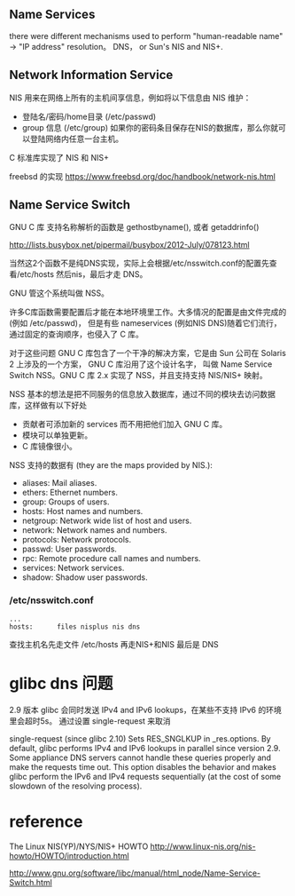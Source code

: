 ## Name Services
there were different mechanisms used to perform "human-readable name" -> "IP address" resolution。
DNS， or Sun's NIS and NIS+.


## Network Information Service
NIS 用来在网络上所有的主机间享信息，例如将以下信息由 NIS 维护：
* 登陆名/密码/home目录 (/etc/passwd)
* group 信息 (/etc/group)
如果你的密码条目保存在NIS的数据库，那么你就可以登陆网络内任意一台主机。

C 标准库实现了 NIS 和 NIS+ 

freebsd 的实现 https://www.freebsd.org/doc/handbook/network-nis.html
##  Name Service Switch

GNU C 库 支持名称解析的函数是 gethostbyname(), 或者 getaddrinfo()

http://lists.busybox.net/pipermail/busybox/2012-July/078123.html

当然这2个函数不是纯DNS实现，实际上会根据/etc/nsswitch.conf的配置先查看/etc/hosts 然后nis，最后才走 DNS。

GNU 管这个系统叫做 NSS。

许多C库函数需要配置后才能在本地环境里工作。大多情况的配置是由文件完成的(例如 /etc/passwd)，
但是有些 nameservices (例如NIS DNS)随着它们流行，通过固定的查询顺序，也侵入了 C 库。

对于这些问题 GNU C 库包含了一个干净的解决方案，它是由 Sun 公司在 Solaris 2 上涉及的一个方案， GNU C 库沿用了这个设计名字，
叫做 Name Service Switch NSS。GNU C 库 2.x 实现了 NSS，并且支持支持 NIS/NIS+ 映射。

NSS 基本的想法是把不同服务的信息放入数据库，通过不同的模块去访问数据库，这样做有以下好处
* 贡献者可添加新的 services 而不用把他们加入 GNU C 库。
* 模块可以单独更新。
* C 库镜像很小。

NSS 支持的数据有 (they are the maps provided by NIS.):
* aliases: Mail aliases.
* ethers: Ethernet numbers.
* group: Groups of users.
* hosts: Host names and numbers.
* netgroup: Network wide list of host and users.
* network: Network names and numbers.
* protocols: Network protocols.
* passwd: User passwords.
* rpc: Remote procedure call names and numbers.
* services: Network services.
* shadow: Shadow user passwords.


### /etc/nsswitch.conf
```
...
hosts:      files nisplus nis dns
```
查找主机名先走文件 /etc/hosts 再走NIS+和NIS 最后是 DNS 



# glibc dns 问题
2.9 版本 glibc 会同时发送 IPv4 and IPv6 lookups，在某些不支持 IPv6 的环境里会超时5s。
通过设置 single-request 来取消

single-request (since glibc 2.10)
                     Sets RES_SNGLKUP in _res.options.  By default, glibc
                     performs IPv4 and IPv6 lookups in parallel since
                     version 2.9.  Some appliance DNS servers cannot handle
                     these queries properly and make the requests time out.
                     This option disables the behavior and makes glibc
                     perform the IPv6 and IPv4 requests sequentially (at the
                     cost of some slowdown of the resolving process).



# reference
The Linux NIS(YP)/NYS/NIS+ HOWTO http://www.linux-nis.org/nis-howto/HOWTO/introduction.html

http://www.gnu.org/software/libc/manual/html_node/Name-Service-Switch.html